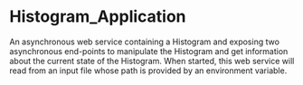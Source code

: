 # Histogram_Application
An asynchronous web service containing a Histogram and exposing two asynchronous end-points to manipulate the Histogram and get information about the current state of the Histogram.  When started, this web service will read from an input file whose path is provided by an environment variable.
